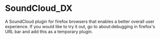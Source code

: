 # SoundCloud_DX
A SoundCloud plugin for firefox browsers that enables a better overall user experience.
If you would like to try it out, go to about:debugging in firefox's URL bar and add this as a temporary plugin.
